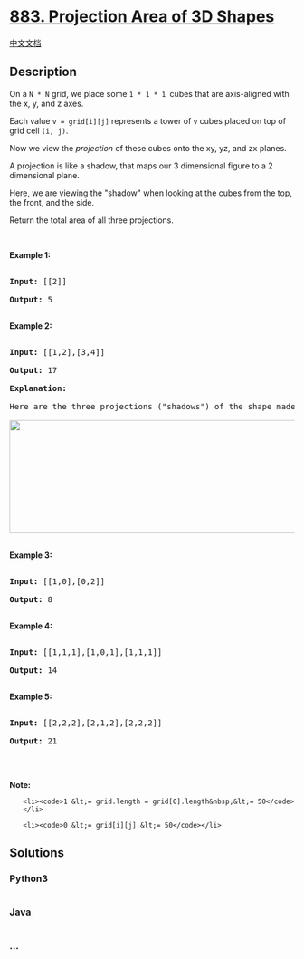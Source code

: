# [883. Projection Area of 3D Shapes](https://leetcode.com/problems/projection-area-of-3d-shapes)

[中文文档](/solution/0800-0899/0883.Projection%20Area%20of%203D%20Shapes/README.md)

## Description
<p>On a&nbsp;<code>N&nbsp;*&nbsp;N</code> grid, we place some&nbsp;<code>1 * 1 * 1&nbsp;</code>cubes that are axis-aligned with the x, y, and z axes.</p>



<p>Each value&nbsp;<code>v = grid[i][j]</code>&nbsp;represents a tower of&nbsp;<code>v</code>&nbsp;cubes placed on top of grid cell <code>(i, j)</code>.</p>



<p>Now we view the&nbsp;<em>projection</em>&nbsp;of these cubes&nbsp;onto the xy, yz, and zx planes.</p>



<p>A projection is like a shadow, that&nbsp;maps our 3 dimensional figure to a 2 dimensional plane.&nbsp;</p>



<p>Here, we are viewing the &quot;shadow&quot; when looking at the cubes from the top, the front, and the side.</p>



<p>Return the total area of all three projections.</p>



<p>&nbsp;</p>



<div>

<ul>

</ul>

</div>



<div>

<div>

<ul>

</ul>

</div>

</div>



<div>

<div>

<div>

<div>

<ul>

</ul>

</div>

</div>

</div>

</div>



<div>

<div>

<div>

<div>

<div>

<div>

<div>

<div>

<ul>

</ul>

</div>

</div>

</div>

</div>

</div>

</div>

</div>

</div>



<div>

<p><strong>Example 1:</strong></p>



<pre>

<strong>Input: </strong><span id="example-input-1-1">[[2]]</span>

<strong>Output: </strong><span id="example-output-1">5</span>

</pre>



<div>

<p><strong>Example 2:</strong></p>



<pre>

<strong>Input: </strong><span id="example-input-2-1">[[1,2],[3,4]]</span>

<strong>Output: </strong><span id="example-output-2">17</span>

<strong>Explanation: </strong>

Here are the three projections (&quot;shadows&quot;) of the shape made with each axis-aligned plane.

<img alt="" src="https://s3-lc-upload.s3.amazonaws.com/uploads/2018/08/02/shadow.png" style="width: 749px; height: 200px;" />

</pre>



<div>

<p><strong>Example 3:</strong></p>



<pre>

<strong>Input: </strong><span id="example-input-3-1">[[1,0],[0,2]]</span>

<strong>Output: </strong><span id="example-output-3">8</span>

</pre>



<div>

<p><strong>Example 4:</strong></p>



<pre>

<strong>Input: </strong><span id="example-input-4-1">[[1,1,1],[1,0,1],[1,1,1]]</span>

<strong>Output: </strong><span id="example-output-4">14</span>

</pre>



<div>

<p><strong>Example 5:</strong></p>



<pre>

<strong>Input: </strong><span id="example-input-5-1">[[2,2,2],[2,1,2],[2,2,2]]</span>

<strong>Output: </strong><span id="example-output-5">21</span>

</pre>



<p>&nbsp;</p>



<div>

<div>

<div>

<p><span><strong>Note:</strong></span></p>



<ul>

	<li><code>1 &lt;= grid.length = grid[0].length&nbsp;&lt;= 50</code></li>

	<li><code>0 &lt;= grid[i][j] &lt;= 50</code></li>

</ul>

</div>

</div>

</div>

</div>

</div>

</div>

</div>

</div>




## Solutions


<!-- tabs:start -->

### **Python3**

```python

```

### **Java**

```java

```

### **...**
```

```

<!-- tabs:end -->